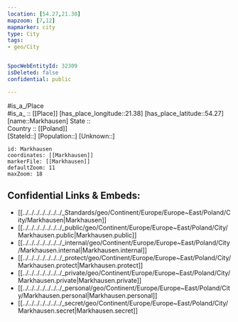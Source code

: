 ```yaml
---
location: [54.27,21.38] 
mapzoom: [7,12] 
mapmarker: city 
type: City
tags:
- geo/City


SpocWebEntityId: 32309
isDeleted: false
confidential: public

---
```

#is_a_/Place  
#is_a_ :: [[Place]] 
[has_place_longitude::21.38] 
[has_place_latitude::54.27] 
[name::Markhausen] 
State ::  
Country :: [[Poland]]  
[StateId::] 
[Population::] 
[Unknown::] 


```leaflet
id: Markhausen
coordinates: [[Markhausen]] 
markerFile: [[Markhausen]] 
defaultZoom: 11 
maxZoom: 18
```


## Confidential Links & Embeds: 
- [[../../../../../../../_Standards/geo/Continent/Europe/Europe~East/Poland/City/Markhausen|Markhausen]] 
- [[../../../../../../../_public/geo/Continent/Europe/Europe~East/Poland/City/Markhausen.public|Markhausen.public]] 
- [[../../../../../../../_internal/geo/Continent/Europe/Europe~East/Poland/City/Markhausen.internal|Markhausen.internal]] 
- [[../../../../../../../_protect/geo/Continent/Europe/Europe~East/Poland/City/Markhausen.protect|Markhausen.protect]] 
- [[../../../../../../../_private/geo/Continent/Europe/Europe~East/Poland/City/Markhausen.private|Markhausen.private]] 
- [[../../../../../../../_personal/geo/Continent/Europe/Europe~East/Poland/City/Markhausen.personal|Markhausen.personal]] 
- [[../../../../../../../_secret/geo/Continent/Europe/Europe~East/Poland/City/Markhausen.secret|Markhausen.secret]] 
